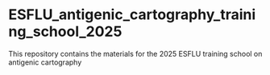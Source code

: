 # ESFLU_antigenic_cartography_training_school_2025
This repository contains the materials for the 2025 ESFLU training school on antigenic cartography

